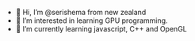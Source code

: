 - 👋 Hi, I’m @serishema from new zealand
- 👀 I’m interested in learning GPU programming. 
- 🌱 I’m currently learning javascript, C++ and OpenGL

